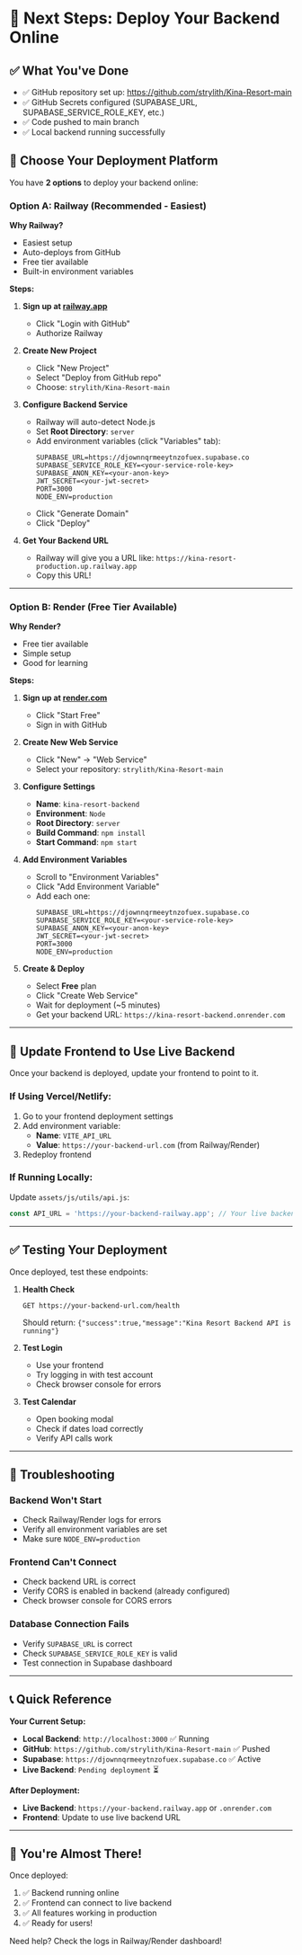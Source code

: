 # 🚀 Next Steps: Deploy Your Backend Online

## ✅ What You've Done

- ✅ GitHub repository set up: https://github.com/strylith/Kina-Resort-main
- ✅ GitHub Secrets configured (SUPABASE_URL, SUPABASE_SERVICE_ROLE_KEY, etc.)
- ✅ Code pushed to main branch
- ✅ Local backend running successfully

## 🎯 Choose Your Deployment Platform

You have **2 options** to deploy your backend online:

### Option A: Railway (Recommended - Easiest)

**Why Railway?**
- Easiest setup
- Auto-deploys from GitHub
- Free tier available
- Built-in environment variables

**Steps:**

1. **Sign up at [railway.app](https://railway.app)**
   - Click "Login with GitHub"
   - Authorize Railway

2. **Create New Project**
   - Click "New Project"
   - Select "Deploy from GitHub repo"
   - Choose: `strylith/Kina-Resort-main`

3. **Configure Backend Service**
   - Railway will auto-detect Node.js
   - Set **Root Directory**: `server`
   - Add environment variables (click "Variables" tab):
     ```
     SUPABASE_URL=https://djownnqrmeeytnzofuex.supabase.co
     SUPABASE_SERVICE_ROLE_KEY=<your-service-role-key>
     SUPABASE_ANON_KEY=<your-anon-key>
     JWT_SECRET=<your-jwt-secret>
     PORT=3000
     NODE_ENV=production
     ```
   - Click "Generate Domain"
   - Click "Deploy"

4. **Get Your Backend URL**
   - Railway will give you a URL like: `https://kina-resort-production.up.railway.app`
   - Copy this URL!

---

### Option B: Render (Free Tier Available)

**Why Render?**
- Free tier available
- Simple setup
- Good for learning

**Steps:**

1. **Sign up at [render.com](https://render.com)**
   - Click "Start Free"
   - Sign in with GitHub

2. **Create New Web Service**
   - Click "New" → "Web Service"
   - Select your repository: `strylith/Kina-Resort-main`

3. **Configure Settings**
   - **Name**: `kina-resort-backend`
   - **Environment**: `Node`
   - **Root Directory**: `server`
   - **Build Command**: `npm install`
   - **Start Command**: `npm start`

4. **Add Environment Variables**
   - Scroll to "Environment Variables"
   - Click "Add Environment Variable"
   - Add each one:
     ```
     SUPABASE_URL=https://djownnqrmeeytnzofuex.supabase.co
     SUPABASE_SERVICE_ROLE_KEY=<your-service-role-key>
     SUPABASE_ANON_KEY=<your-anon-key>
     JWT_SECRET=<your-jwt-secret>
     PORT=3000
     NODE_ENV=production
     ```

5. **Create & Deploy**
   - Select **Free** plan
   - Click "Create Web Service"
   - Wait for deployment (~5 minutes)
   - Get your backend URL: `https://kina-resort-backend.onrender.com`

---

## 🔗 Update Frontend to Use Live Backend

Once your backend is deployed, update your frontend to point to it.

### If Using Vercel/Netlify:

1. Go to your frontend deployment settings
2. Add environment variable:
   - **Name**: `VITE_API_URL`
   - **Value**: `https://your-backend-url.com` (from Railway/Render)
3. Redeploy frontend

### If Running Locally:

Update `assets/js/utils/api.js`:

```javascript
const API_URL = 'https://your-backend-railway.app'; // Your live backend URL
```

---

## ✅ Testing Your Deployment

Once deployed, test these endpoints:

1. **Health Check**
   ```
   GET https://your-backend-url.com/health
   ```
   Should return: `{"success":true,"message":"Kina Resort Backend API is running"}`

2. **Test Login**
   - Use your frontend
   - Try logging in with test account
   - Check browser console for errors

3. **Test Calendar**
   - Open booking modal
   - Check if dates load correctly
   - Verify API calls work

---

## 🐛 Troubleshooting

### Backend Won't Start

- Check Railway/Render logs for errors
- Verify all environment variables are set
- Make sure `NODE_ENV=production`

### Frontend Can't Connect

- Check backend URL is correct
- Verify CORS is enabled in backend (already configured)
- Check browser console for CORS errors

### Database Connection Fails

- Verify `SUPABASE_URL` is correct
- Check `SUPABASE_SERVICE_ROLE_KEY` is valid
- Test connection in Supabase dashboard

---

## 📞 Quick Reference

**Your Current Setup:**
- **Local Backend**: `http://localhost:3000` ✅ Running
- **GitHub**: `https://github.com/strylith/Kina-Resort-main` ✅ Pushed
- **Supabase**: `https://djownnqrmeeytnzofuex.supabase.co` ✅ Active
- **Live Backend**: `Pending deployment` ⏳

**After Deployment:**
- **Live Backend**: `https://your-backend.railway.app` or `.onrender.com`
- **Frontend**: Update to use live backend URL

---

## 🎉 You're Almost There!

Once deployed:
1. ✅ Backend running online
2. ✅ Frontend can connect to live backend
3. ✅ All features working in production
4. ✅ Ready for users!

Need help? Check the logs in Railway/Render dashboard!
